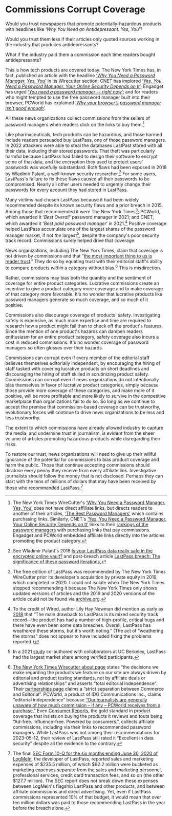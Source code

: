 # Commissions Corrupt Coverage

<!-- To grasp the severity of the problem consider the analog of pharmaceuticals. -->
Would you trust newspapers that promote potentially-hazardous products with headlines like ‘*Why You Need an Antidepressant. Yes, You*’?

Would you trust them less if their articles only quoted sources working in the industry that produces antidepressants?

What if the industry paid them a commission each time readers bought antidepressants?

This is how tech products are covered today. The New York Times has, in fact, published an article with the headline [‘*Why You Need a Password Manager. Yes, You*’](https://www.nytimes.com/2019/08/27/smarter-living/wirecutter/why-you-need-a-password-manager-yes-you.html) in its Wirecutter section; CNET has implored [‘*Yes, You Need a Password Manager. Your Online Security Depends on It*’](https://www.cnet.com/tech/services-and-software/yes-you-need-a-password-manager-your-online-security-depends-on-it/); Engadget has urged [‘*You need a password manager -- right now*’](https://www.engadget.com/2019-08-26-the-best-password-managers-compared.html); and for readers who might tempted to use the free password manager built into their browser, PCWorld has explained [‘*Why your browser’s password manager isn’t good enough*’](https://www.pcworld.com/article/393979/why-your-browsers-password-manager-isnt-good-enough.html).

All these news organizations collect commissions from the sellers of password managers when readers click on the links to buy them.[^nyt-affiliate-links-are-indirect]

[^nyt-affiliate-links-are-indirect]: The New York Times WireCutter's [‘Why You Need a Password Manager. Yes, You’](https://www.nytimes.com/2019/08/27/smarter-living/wirecutter/why-you-need-a-password-manager-yes-you.html) does not have direct affiliate links, but directs readers to another of their articles, [‘The Best Password Managers’](https://www.nytimes.com/wirecutter/reviews/best-password-managers/) which contains purchasing links. Similarly, CNET's [‘Yes, You Need a Password Manager. Your Online Security Depends on It’](https://www.cnet.com/tech/services-and-software/yes-you-need-a-password-manager-your-online-security-depends-on-it/) links to their [rankings of the password managers](https://www.cnet.com/tech/services-and-software/best-password-manager/) with purchasing links that pay commissions. Engadget and PCWorld embedded affiliate links directly into the articles promoting the product category.

Like pharmaceuticals, tech products can be hazardous, and those harmed include readers persuaded buy LastPass, one of those password managers. In 2022 attackers were able to steal the databases LastPast stored with all their data, including their stored passwords. That theft was particularly harmful because LastPass had failed to design their software to encrypt some of that data, and the encryption they used to protect users' passwords was woefully substandard. Both flaws had been exposed in 2018 by Wladimir Palant, a well-known security researcher.[^lastpass-iterations] For some users, LastPass's failure to fix these flaws caused all their passwords to be compromised. Nearly all other users needed to urgently change their passwords for every account they had stored in LastPass.

Many victims had chosen LastPass because it had been widely recommended despite its known security flaws and a prior breach in 2015. Among those that recommended it were The New York Times[^nyt-lastpass-rec]; PCWorld, which awarded it ‘*Best Overall*’ password manager in 2021; and CNET, which awarded it ‘*Best paid password manager*’ in 2021.[^wired-notes-security] Positive coverage helped LastPass accumulate one of the largest shares of the password manager market, if not *the* largest[^lastpass-market-share], despite the company's poor security track record. Commissions surely helped drive that coverage.

[^nyt-lastpass-rec]: The free edition of LastPass was recommended by The New York Times WireCutter prior its developer's acquisition by private equity in 2019, which completed in 2020. I could not isolate when The New York Times stopped recommending it because The New York Times only shows updated versions of articles and the 2019 and 2020 versions of the article could not be found via [archive.org](archive.org).

News organizations, including The New York Times, claim that coverage is not driven by commissions and that “[the most important thing to us is reader trust](https://www.nytimes.com/wirecutter/about/).” They do so by equating trust with their editorial staff's ability to compare products *within* a category without bias.[^editorial-independence] This is misdirection.

Rather, commissions may bias both the quantity and the sentiment of coverage for entire product categories. Lucrative commissions create an incentive to give a product category more coverage and to make coverage of that category more favorable. It's no wonder that lucrative products like password managers generate so much coverage, and so much of it positive.

Commissions also discourage coverage of products' safety. Investigating safety is expensive, as much more expertise and time are required to research how a product might fail than to check off the product's features. Since the mention of one product's hazards can dampen readers enthusiasm for an entire product category, safety coverage also incurs a cost in reduced commissions. It's no wonder coverage of password managers so often glosses over their hazards.

Commissions can corrupt even if every member of the editorial staff believes themselves editorially independent, by encouraging the hiring of staff tasked with covering lucrative products on short deadlines and discouraging the hiring of staff skilled in scrutinizing product safety. Commissions can corrupt even if news organizations do not intentionally bias themselves in favor of lucrative product categories, simply because those provide more coverage of these categories, and make more of it positive, will be more profitable and more likely to survive in the competitive marketplace than organizations fail to do so. So long as we continue to accept the premise that commission-based coverage can be trustworthy, evolutionary forces will continue to drive news organizations to be less and less trustworthy.

The extent to which commissions have already allowed industry to capture the media, and undermine trust in journalism, is evident from the sheer volume of articles promoting hazardous products while disregarding their risks.

To restore our trust, news organizations will need to give up their willful ignorance of the potential for commissions to bias product coverage and harm the public. Those that continue accepting commissions should disclose every penny they receive from every affiliate link. Investigative journalists should follow the money that is not disclosed. Perhaps they can start with the tens of millions of dollars that may have been received by those who recommended LastPass.[^money-flow]

[^editorial-independence]: [The New York Times Wirecutter about page](https://www.nytimes.com/wirecutter/about/) states “the decisions we make regarding the products we feature on our site are always driven by editorial and product testing standards, not by affiliate deals or advertising relationships” and asserts “total editorial independence”. Their [partnerships page](https://www.nytimes.com/wirecutter/partners/) claims a “strict separation between Commerce and Editorial”. PCWorld, a product of IDG Communications Inc., claims “editorial independence” because [“Our journalists are generally unaware of how much commission – if any – PCWorld receives from a purchase.”](https://www.pcworld.com/about/affiliate-link-policy) Even [Consumer Reports](https://www.consumerreports.org/), the gold standard in product coverage that insists on buying the products it reviews and touts being “Ad-free. Influence-free. Powered by consumers.”, collects affiliate commissions, including via their links to recommended password managers. While LastPass was not among their recommendations for 2023-05-12, their review of LastPass still rated it “Excellent in data security” despite all the evidence to the contrary.


[^lastpass-market-share]: In a 2021 [study](https://dash.harvard.edu/handle/1/37374029) co-authored with collaborators at UC Berkeley, LastPass had the largest market share among verified participants.

[^lastpass-iterations]: See Wladimir Palant's 2018 [Is your LastPass data really safe in the encrypted online vault?](https://palant.info/2018/07/09/is-your-lastpass-data-really-safe-in-the-encrypted-online-vault/) and post-breach article [LastPass breach: The significance of these password iterations](https://palant.info/2022/12/28/lastpass-breach-the-significance-of-these-password-iterations/),

[^lastpass-best]: Contact me for archival copies of both articles if necessary. At the time of writing, the [PCWorld article](https://www.pcworld.com/article/393979/why-your-browsers-password-manager-isnt-good-enough.html) was still online with the recommendation unchanged and the [CNET article was available via the Internet Archive](https://web.archive.org/web/20210707100536/https://www.cnet.com/tech/services-and-software/best-password-manager/).

[^wired-notes-security]: To the credit of Wired, author Lily Hay Newman did mention as early as [2018](https://web.archive.org/web/20200612063257/https://www.wired.com/story/password-manager-autofill-ad-tech-privacy/) that “The main drawback to LastPass is its mixed security track record—the product has had a number of high-profile, critical bugs and there have even been some data breaches. Overall, LastPass has weathered these storms, but it's worth noting.” (The act of “weathering the storms” does not appear to have included fixing the problems reported.)

[^money-flow]: The final [SEC Form 10-Q for the six months ending June 30, 2020 of LogMeIn](https://www.sec.gov/ix?doc=/Archives/edgar/data/0001420302/000156459020034298/logm-10q_20200630.htm), the developer of LastPass, reported sales and marketing expenses of \$235.5 million, of which \$92.2 million were bucketed as marketing expenses separate from the sales and marketing personnel, professional services, credit card transaction fees, and so on (the other \$127.7 million). The SEC report does not break down these expenses between LogMeIn's flagship LastPass and other products, and between affiliate commissions and direct advertising. Yet, even if LastPass commissions represented 10\% of that budget, it would mean that over ten million dollars was paid to those recommending LastPass in the year before the breach alone.